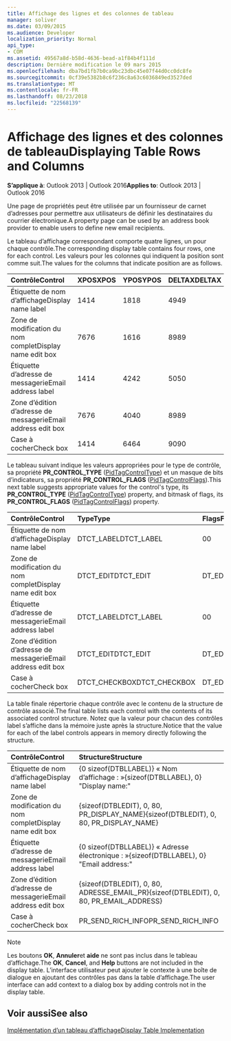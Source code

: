 ```yaml
---
title: Affichage des lignes et des colonnes de tableau
manager: soliver
ms.date: 03/09/2015
ms.audience: Developer
localization_priority: Normal
api_type:
- COM
ms.assetid: 49567a8d-b58d-4636-bead-a1f84b4f111d
description: Dernière modification le 09 mars 2015
ms.openlocfilehash: dba7bd1fb7b0ca9bc23dbc45e07f44d0cc0dc8fe
ms.sourcegitcommit: 0cf39e5382b8c6f236c8a63c6036849ed3527ded
ms.translationtype: MT
ms.contentlocale: fr-FR
ms.lasthandoff: 08/23/2018
ms.locfileid: "22568139"
---
```

# <a name="displaying-table-rows-and-columns"></a><span data-ttu-id="4d3cf-103">Affichage des lignes et des colonnes de tableau</span><span class="sxs-lookup"><span data-stu-id="4d3cf-103">Displaying Table Rows and Columns</span></span>

  
  
<span data-ttu-id="4d3cf-104">**S’applique à**: Outlook 2013 | Outlook 2016</span><span class="sxs-lookup"><span data-stu-id="4d3cf-104">**Applies to**: Outlook 2013 | Outlook 2016</span></span> 
  
 <span data-ttu-id="4d3cf-105">Une page de propriétés peut être utilisée par un fournisseur de carnet d’adresses pour permettre aux utilisateurs de définir les destinataires du courrier électronique.</span><span class="sxs-lookup"><span data-stu-id="4d3cf-105">A property page can be used by an address book provider to enable users to define new email recipients.</span></span> 
  
<span data-ttu-id="4d3cf-106">Le tableau d’affichage correspondant comporte quatre lignes, un pour chaque contrôle.</span><span class="sxs-lookup"><span data-stu-id="4d3cf-106">The corresponding display table contains four rows, one for each control.</span></span> <span data-ttu-id="4d3cf-107">Les valeurs pour les colonnes qui indiquent la position sont comme suit.</span><span class="sxs-lookup"><span data-stu-id="4d3cf-107">The values for the columns that indicate position are as follows.</span></span>
  
|<span data-ttu-id="4d3cf-108">**Contrôle**</span><span class="sxs-lookup"><span data-stu-id="4d3cf-108">**Control**</span></span>|<span data-ttu-id="4d3cf-109">**XPOS**</span><span class="sxs-lookup"><span data-stu-id="4d3cf-109">**XPOS**</span></span>|<span data-ttu-id="4d3cf-110">**YPOS**</span><span class="sxs-lookup"><span data-stu-id="4d3cf-110">**YPOS**</span></span>|<span data-ttu-id="4d3cf-111">**DELTAX**</span><span class="sxs-lookup"><span data-stu-id="4d3cf-111">**DELTAX**</span></span>|<span data-ttu-id="4d3cf-112">**DELTAY**</span><span class="sxs-lookup"><span data-stu-id="4d3cf-112">**DELTAY**</span></span>|
|:-----|:-----|:-----|:-----|:-----|
|<span data-ttu-id="4d3cf-113">Étiquette de nom d’affichage</span><span class="sxs-lookup"><span data-stu-id="4d3cf-113">Display name label</span></span>  <br/> |<span data-ttu-id="4d3cf-114">14</span><span class="sxs-lookup"><span data-stu-id="4d3cf-114">14</span></span>  <br/> |<span data-ttu-id="4d3cf-115">18</span><span class="sxs-lookup"><span data-stu-id="4d3cf-115">18</span></span>  <br/> |<span data-ttu-id="4d3cf-116">49</span><span class="sxs-lookup"><span data-stu-id="4d3cf-116">49</span></span>  <br/> |<span data-ttu-id="4d3cf-117">8</span><span class="sxs-lookup"><span data-stu-id="4d3cf-117">8</span></span>  <br/> |
|<span data-ttu-id="4d3cf-118">Zone de modification du nom complet</span><span class="sxs-lookup"><span data-stu-id="4d3cf-118">Display name edit box</span></span>  <br/> |<span data-ttu-id="4d3cf-119">76</span><span class="sxs-lookup"><span data-stu-id="4d3cf-119">76</span></span>  <br/> |<span data-ttu-id="4d3cf-120">16</span><span class="sxs-lookup"><span data-stu-id="4d3cf-120">16</span></span>  <br/> |<span data-ttu-id="4d3cf-121">89</span><span class="sxs-lookup"><span data-stu-id="4d3cf-121">89</span></span>  <br/> |<span data-ttu-id="4d3cf-122">12</span><span class="sxs-lookup"><span data-stu-id="4d3cf-122">12</span></span>  <br/> |
|<span data-ttu-id="4d3cf-123">Étiquette d’adresse de messagerie</span><span class="sxs-lookup"><span data-stu-id="4d3cf-123">Email address label</span></span>  <br/> |<span data-ttu-id="4d3cf-124">14</span><span class="sxs-lookup"><span data-stu-id="4d3cf-124">14</span></span>  <br/> |<span data-ttu-id="4d3cf-125">42</span><span class="sxs-lookup"><span data-stu-id="4d3cf-125">42</span></span>  <br/> |<span data-ttu-id="4d3cf-126">50</span><span class="sxs-lookup"><span data-stu-id="4d3cf-126">50</span></span>  <br/> |<span data-ttu-id="4d3cf-127">8</span><span class="sxs-lookup"><span data-stu-id="4d3cf-127">8</span></span>  <br/> |
|<span data-ttu-id="4d3cf-128">Zone d’édition d’adresse de messagerie</span><span class="sxs-lookup"><span data-stu-id="4d3cf-128">Email address edit box</span></span>  <br/> |<span data-ttu-id="4d3cf-129">76</span><span class="sxs-lookup"><span data-stu-id="4d3cf-129">76</span></span>  <br/> |<span data-ttu-id="4d3cf-130">40</span><span class="sxs-lookup"><span data-stu-id="4d3cf-130">40</span></span>  <br/> |<span data-ttu-id="4d3cf-131">89</span><span class="sxs-lookup"><span data-stu-id="4d3cf-131">89</span></span>  <br/> |<span data-ttu-id="4d3cf-132">12</span><span class="sxs-lookup"><span data-stu-id="4d3cf-132">12</span></span>  <br/> |
|<span data-ttu-id="4d3cf-133">Case à cocher</span><span class="sxs-lookup"><span data-stu-id="4d3cf-133">Check box</span></span>  <br/> |<span data-ttu-id="4d3cf-134">14</span><span class="sxs-lookup"><span data-stu-id="4d3cf-134">14</span></span>  <br/> |<span data-ttu-id="4d3cf-135">64</span><span class="sxs-lookup"><span data-stu-id="4d3cf-135">64</span></span>  <br/> |<span data-ttu-id="4d3cf-136">90</span><span class="sxs-lookup"><span data-stu-id="4d3cf-136">90</span></span>  <br/> |<span data-ttu-id="4d3cf-137">12</span><span class="sxs-lookup"><span data-stu-id="4d3cf-137">12</span></span>  <br/> |
   
<span data-ttu-id="4d3cf-138">Le tableau suivant indique les valeurs appropriées pour le type de contrôle, sa propriété **PR_CONTROL_TYPE** ([PidTagControlType](pidtagcontroltype-canonical-property.md)) et un masque de bits d’indicateurs, sa propriété **PR_CONTROL_FLAGS** ([PidTagControlFlags](pidtagcontrolflags-canonical-property.md)).</span><span class="sxs-lookup"><span data-stu-id="4d3cf-138">This next table suggests appropriate values for the control's type, its **PR_CONTROL_TYPE** ([PidTagControlType](pidtagcontroltype-canonical-property.md)) property, and bitmask of flags, its **PR_CONTROL_FLAGS** ([PidTagControlFlags](pidtagcontrolflags-canonical-property.md)) property.</span></span>
  
|<span data-ttu-id="4d3cf-139">**Contrôle**</span><span class="sxs-lookup"><span data-stu-id="4d3cf-139">**Control**</span></span>|<span data-ttu-id="4d3cf-140">**Type**</span><span class="sxs-lookup"><span data-stu-id="4d3cf-140">**Type**</span></span>|<span data-ttu-id="4d3cf-141">**Flags**</span><span class="sxs-lookup"><span data-stu-id="4d3cf-141">**Flags**</span></span>|
|:-----|:-----|:-----|
|<span data-ttu-id="4d3cf-142">Étiquette de nom d’affichage</span><span class="sxs-lookup"><span data-stu-id="4d3cf-142">Display name label</span></span>  <br/> |<span data-ttu-id="4d3cf-143">DTCT_LABEL</span><span class="sxs-lookup"><span data-stu-id="4d3cf-143">DTCT_LABEL</span></span>  <br/> |<span data-ttu-id="4d3cf-144">0</span><span class="sxs-lookup"><span data-stu-id="4d3cf-144">0</span></span>  <br/> |
|<span data-ttu-id="4d3cf-145">Zone de modification du nom complet</span><span class="sxs-lookup"><span data-stu-id="4d3cf-145">Display name edit box</span></span>  <br/> |<span data-ttu-id="4d3cf-146">DTCT_EDIT</span><span class="sxs-lookup"><span data-stu-id="4d3cf-146">DTCT_EDIT</span></span>  <br/> |<span data-ttu-id="4d3cf-147">DT_EDITABLE</span><span class="sxs-lookup"><span data-stu-id="4d3cf-147">DT_EDITABLE</span></span> | <span data-ttu-id="4d3cf-148">DT_REQUIRED</span><span class="sxs-lookup"><span data-stu-id="4d3cf-148">DT_REQUIRED</span></span>  <br/> |
|<span data-ttu-id="4d3cf-149">Étiquette d’adresse de messagerie</span><span class="sxs-lookup"><span data-stu-id="4d3cf-149">Email address label</span></span>  <br/> |<span data-ttu-id="4d3cf-150">DTCT_LABEL</span><span class="sxs-lookup"><span data-stu-id="4d3cf-150">DTCT_LABEL</span></span>  <br/> |<span data-ttu-id="4d3cf-151">0</span><span class="sxs-lookup"><span data-stu-id="4d3cf-151">0</span></span>  <br/> |
|<span data-ttu-id="4d3cf-152">Zone d’édition d’adresse de messagerie</span><span class="sxs-lookup"><span data-stu-id="4d3cf-152">Email address edit box</span></span>  <br/> |<span data-ttu-id="4d3cf-153">DTCT_EDIT</span><span class="sxs-lookup"><span data-stu-id="4d3cf-153">DTCT_EDIT</span></span>  <br/> |<span data-ttu-id="4d3cf-154">DT_EDITABLE</span><span class="sxs-lookup"><span data-stu-id="4d3cf-154">DT_EDITABLE</span></span> | <span data-ttu-id="4d3cf-155">DT_REQUIRED</span><span class="sxs-lookup"><span data-stu-id="4d3cf-155">DT_REQUIRED</span></span>  <br/> |
|<span data-ttu-id="4d3cf-156">Case à cocher</span><span class="sxs-lookup"><span data-stu-id="4d3cf-156">Check box</span></span>  <br/> |<span data-ttu-id="4d3cf-157">DTCT_CHECKBOX</span><span class="sxs-lookup"><span data-stu-id="4d3cf-157">DTCT_CHECKBOX</span></span>  <br/> |<span data-ttu-id="4d3cf-158">DT_EDITABLE</span><span class="sxs-lookup"><span data-stu-id="4d3cf-158">DT_EDITABLE</span></span>  <br/> |
   
<span data-ttu-id="4d3cf-159">La table finale répertorie chaque contrôle avec le contenu de la structure de contrôle associé.</span><span class="sxs-lookup"><span data-stu-id="4d3cf-159">The final table lists each control with the contents of its associated control structure.</span></span> <span data-ttu-id="4d3cf-160">Notez que la valeur pour chacun des contrôles label s’affiche dans la mémoire juste après la structure.</span><span class="sxs-lookup"><span data-stu-id="4d3cf-160">Notice that the value for each of the label controls appears in memory directly following the structure.</span></span>
  
|<span data-ttu-id="4d3cf-161">**Contrôle**</span><span class="sxs-lookup"><span data-stu-id="4d3cf-161">**Control**</span></span>|<span data-ttu-id="4d3cf-162">**Structure**</span><span class="sxs-lookup"><span data-stu-id="4d3cf-162">**Structure**</span></span>|
|:-----|:-----|
|<span data-ttu-id="4d3cf-163">Étiquette de nom d’affichage</span><span class="sxs-lookup"><span data-stu-id="4d3cf-163">Display name label</span></span>  <br/> |<span data-ttu-id="4d3cf-164">{0 sizeof(DTBLLABEL)} « Nom d’affichage : »</span><span class="sxs-lookup"><span data-stu-id="4d3cf-164">{sizeof(DTBLLABEL), 0} "Display name:"</span></span>  <br/> |
|<span data-ttu-id="4d3cf-165">Zone de modification du nom complet</span><span class="sxs-lookup"><span data-stu-id="4d3cf-165">Display name edit box</span></span>  <br/> |<span data-ttu-id="4d3cf-166">{sizeof(DTBLEDIT), 0, 80, PR_DISPLAY_NAME}</span><span class="sxs-lookup"><span data-stu-id="4d3cf-166">{sizeof(DTBLEDIT), 0, 80, PR_DISPLAY_NAME}</span></span>  <br/> |
|<span data-ttu-id="4d3cf-167">Étiquette d’adresse de messagerie</span><span class="sxs-lookup"><span data-stu-id="4d3cf-167">Email address label</span></span>  <br/> |<span data-ttu-id="4d3cf-168">{0 sizeof(DTBLLABEL)} « Adresse électronique : »</span><span class="sxs-lookup"><span data-stu-id="4d3cf-168">{sizeof(DTBLLABEL), 0} "Email address:"</span></span>  <br/> |
|<span data-ttu-id="4d3cf-169">Zone d’édition d’adresse de messagerie</span><span class="sxs-lookup"><span data-stu-id="4d3cf-169">Email address edit box</span></span>  <br/> |<span data-ttu-id="4d3cf-170">{sizeof(DTBLEDIT), 0, 80, ADRESSE_EMAIL_PR}</span><span class="sxs-lookup"><span data-stu-id="4d3cf-170">{sizeof(DTBLEDIT), 0, 80, PR_EMAIL_ADDRESS}</span></span>  <br/> |
|<span data-ttu-id="4d3cf-171">Case à cocher</span><span class="sxs-lookup"><span data-stu-id="4d3cf-171">Check box</span></span>  <br/> |<span data-ttu-id="4d3cf-172">PR_SEND_RICH_INFO</span><span class="sxs-lookup"><span data-stu-id="4d3cf-172">PR_SEND_RICH_INFO</span></span>  <br/> |
   
> [!NOTE]
> <span data-ttu-id="4d3cf-173">Les boutons **OK**, **Annuler**et **aide** ne sont pas inclus dans le tableau d’affichage.</span><span class="sxs-lookup"><span data-stu-id="4d3cf-173">The **OK**, **Cancel**, and **Help** buttons are not included in the display table.</span></span> <span data-ttu-id="4d3cf-174">L’interface utilisateur peut ajouter le contexte à une boîte de dialogue en ajoutant des contrôles pas dans la table d’affichage.</span><span class="sxs-lookup"><span data-stu-id="4d3cf-174">The user interface can add context to a dialog box by adding controls not in the display table.</span></span> 
  
## <a name="see-also"></a><span data-ttu-id="4d3cf-175">Voir aussi</span><span class="sxs-lookup"><span data-stu-id="4d3cf-175">See also</span></span>



[<span data-ttu-id="4d3cf-176">Implémentation d’un tableau d’affichage</span><span class="sxs-lookup"><span data-stu-id="4d3cf-176">Display Table Implementation</span></span>](display-table-implementation.md)

